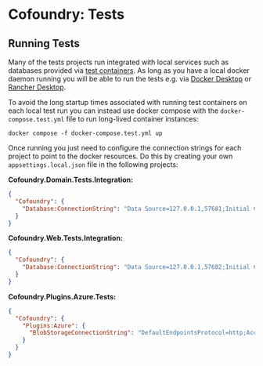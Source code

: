 # Cofoundry: Tests

## Running Tests

Many of the tests projects run integrated with local services such as databases provided via [test containers](https://dotnet.testcontainers.org/). As long as you have a local docker daemon running you will be able to run the tests e.g. via [Docker Desktop](https://www.docker.com/products/docker-desktop/) or [Rancher Desktop](https://rancherdesktop.io/).

To avoid the long startup times associated with running test containers on each local test run you can instead use docker compose with the `docker-compose.test.yml` file to run long-lived container instances:

```
docker compose -f docker-compose.test.yml up
```

Once running you just need to configure the connection strings for each project to point to the docker resources. Do this by creating your own `appsettings.local.json` file in the following projects:

**Cofoundry.Domain.Tests.Integration:**

```json
{
  "Cofoundry": {
    "Database:ConnectionString": "Data Source=127.0.0.1,57681;Initial Catalog=master;User ID=sa;Password=Integrati0nTest$;TrustServerCertificate=True"
  }
}
```

**Cofoundry.Web.Tests.Integration:**

```json
{
  "Cofoundry": {
    "Database:ConnectionString": "Data Source=127.0.0.1,57682;Initial Catalog=master;User ID=sa;Password=Integrati0nTest$;TrustServerCertificate=True"
  }
}
```

**Cofoundry.Plugins.Azure.Tests:**

```json
{
  "Cofoundry": {
    "Plugins:Azure": {
      "BlobStorageConnectionString": "DefaultEndpointsProtocol=http;AccountName=devstoreaccount1;AccountKey=Eby8vdM02xNOcqFlqUwJPLlmEtlCDXJ1OUzFT50uSRZ6IFsuFq2UVErCz4I6tq/K1SZFPTOtr/KBHBeksoGMGw==;BlobEndpoint=http://127.0.0.1:57683/devstoreaccount1;QueueEndpoint=http://127.0.0.1:57683/devstoreaccount1;"
    }
  }
}
```

